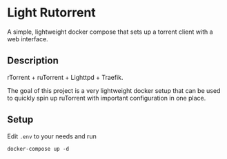 # Light Rutorrent

A simple, lightweight docker compose that sets up a torrent client with a web interface.

## Description

rTorrent + ruTorrent + Lighttpd + Traefik.

The goal of this project is a very lightweight docker setup that can be used to quickly spin up ruTorrent with important configuration in one place.

## Setup

Edit `.env` to your needs and run

`docker-compose up -d`

